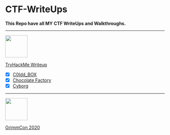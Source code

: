 # CTF-WriteUps
**This Repo have all MY CTF WriteUps and Walkthroughs.**
*************************************************************************************************************************

<img src="https://tryhackme-images.s3.amazonaws.com/user-avatars/af7feb2c43a2c7d5f111b98ccbd15048.png" width='70'>

[TryHackMe Writeup](https://github.com/nairitya03/CTF-WriteUps/tree/main/THM/) 

  - [x] [C0ldd_BOX](https://github.com/nairitya03/CTF-WriteUps/tree/main/THM/C0ldd_BOX)
  - [x] [Chocolate Factory](https://github.com/nairitya03/CTF-WriteUps/tree/main/THM/Chocolate%20Factory)
  - [x] [Cyborg](https://github.com/nairitya03/CTF-WriteUps/tree/main/THM/Cyborg)

**************************************************************************************************

<img src ="https://www.trustedsec.com/wp-content/uploads/2020/04/GrimmCon.png" width='70'>

[GrimmCon 2020](https://github.com/nairitya03/CTF-WriteUps/tree/main/GrimmCon%20CTF%202020/)

